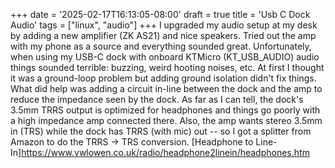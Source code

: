 +++
date = '2025-02-17T16:13:05-08:00'
draft = true
title = 'Usb C Dock Audio'
tags = ["linux", "audio"]
+++
I upgraded my audio setup at my desk by adding a new amplifier (ZK AS21) and nice speakers.
Tried out the amp with my phone as a source and everything sounded great.  Unfortunately, when
using my USB-C dock with onboard KTMicro (KT_USB_AUDIO) audio things sounded terrible: buzzing,
weird hooting noises, etc.  At first I thought it was a ground-loop problem but adding ground isolation
didn't fix things.  What did help was adding a circuit in-line between the dock and the amp to reduce the
impedance seen by the dock.  As far as I can tell, the dock's 3.5mm TRRS output is optimized for headphones
and things go poorly with a high impedance amp connected there.  Also, the amp wants stereo 3.5mm in (TRS)
while the dock has TRRS (with mic) out -- so I got a splitter from Amazon to do the TRRS -> TRS conversion.
[Headphone to Line-In]https://www.vwlowen.co.uk/radio/headphone2linein/headphones.htm
